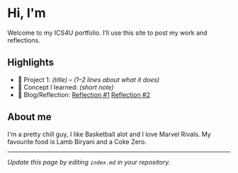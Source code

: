 # Hi, I'm <Your Name>
Welcome to my ICS4U portfolio. I’ll use this site to post my work and reflections.

## Highlights
- 🔧 Project 1: *(title)* – *(1–2 lines about what it does)*
- 🧠 Concept I learned: *(short note)*
- 📝 Blog/Reflection: [Reflection #1](./posts/first_reflection.md)
[Reflection #2](./posts/second_reflection.md)
## About me
I'm a pretty chill guy, I like Basketball alot and I love Marvel Rivals. My favourite food is Lamb Biryani and a Coke Zero. 

---
*Update this page by editing `index.md` in your repository.*
